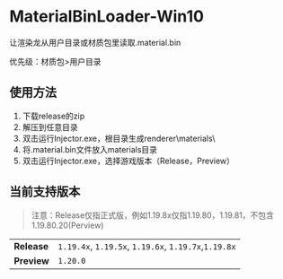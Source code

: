 # MaterialBinLoader-Win10
让渲染龙从用户目录或材质包里读取.material.bin

优先级：材质包>用户目录

## 使用方法

1. 下载release的zip
2. 解压到任意目录
3. 双击运行Injector.exe，根目录生成renderer\materials\
4. 将.material.bin文件放入materials目录
5. 双击运行Injector.exe，选择游戏版本（Release，Preview）

## 当前支持版本

> 注意：Release仅指正式版，例如1.19.8x仅指1.19.80，1.19.81，不包含1.19.80.20(Perview)

|                                  |                                  |
| -------------------------------- | ---------------------------------|
| **Release**  | `1.19.4x`, `1.19.5x`, `1.19.6x`, `1.19.7x`,`1.19.8x` |
| **Preview**  | `1.20.0`                                             |
